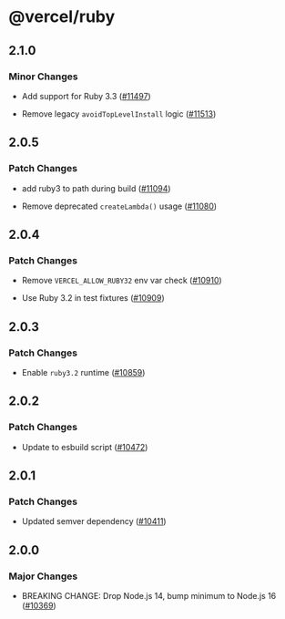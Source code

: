 # @vercel/ruby

## 2.1.0

### Minor Changes

- Add support for Ruby 3.3 ([#11497](https://github.com/vercel/vercel/pull/11497))

- Remove legacy `avoidTopLevelInstall` logic ([#11513](https://github.com/vercel/vercel/pull/11513))

## 2.0.5

### Patch Changes

- add ruby3 to path during build ([#11094](https://github.com/vercel/vercel/pull/11094))

- Remove deprecated `createLambda()` usage ([#11080](https://github.com/vercel/vercel/pull/11080))

## 2.0.4

### Patch Changes

- Remove `VERCEL_ALLOW_RUBY32` env var check ([#10910](https://github.com/vercel/vercel/pull/10910))

- Use Ruby 3.2 in test fixtures ([#10909](https://github.com/vercel/vercel/pull/10909))

## 2.0.3

### Patch Changes

- Enable `ruby3.2` runtime ([#10859](https://github.com/vercel/vercel/pull/10859))

## 2.0.2

### Patch Changes

- Update to esbuild script ([#10472](https://github.com/vercel/vercel/pull/10472))

## 2.0.1

### Patch Changes

- Updated semver dependency ([#10411](https://github.com/vercel/vercel/pull/10411))

## 2.0.0

### Major Changes

- BREAKING CHANGE: Drop Node.js 14, bump minimum to Node.js 16 ([#10369](https://github.com/vercel/vercel/pull/10369))
